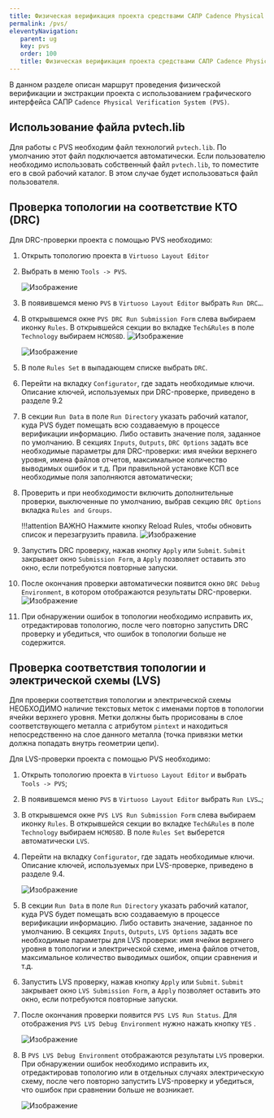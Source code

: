 ```yaml
---
title: Физическая верификация проекта средствами САПР Cadence Physical Verification System (PVS)
permalink: /pvs/
eleventyNavigation:
   parent: ug
   key: pvs
   order: 100
   title: Физическая верификация проекта средствами САПР Cadence Physical Verification System (PVS)
---
```



В данном разделе описан маршрут проведения физической верификации и экстракции проекта с использованием графического интерфейса САПР `Cadence Physical Verification System (PVS)`.

## Использование файла pvtech.lib

Для работы с PVS необходим файл технологий `pvtech.lib`. По умолчанию этот файл подключается автоматически. Если пользователю необходимо использовать собственный файл `pvtech.lib`, то поместите его в свой рабочий каталог. В этом случае будет использоваться файл пользователя.

## Проверка топологии на соответствие КТО (DRC)

Для DRC-проверки проекта с помощью PVS необходимо:

1. Открыть топологию проекта в `Virtuoso Layout Editor`
2. Выбрать в меню `Tools -> PVS`.

   ![Изображение](/content/images/ug/10_1.png)

3. В появившемся меню `PVS` в `Virtuoso Layout Editor` выбрать `Run DRC…`.
4. В открывшемся окне `PVS DRC Run Submission Form` слева выбираем иконку `Rules`. В открывшейся секции во вкладке `Tech&Rules` в поле `Technology` выбираем `HCMOS8D`.
   ![Изображение](/content/images/ug/10_2.png)

   ![Изображение](/content/images/ug/10_3.png)

5. В поле `Rules Set` в выпадающем списке выбрать `DRC`.
6. Перейти на вкладку `Configurator`, где задать необходимые ключи. Описание ключей, используемых при DRC-проверке, приведено в разделе 9.2
7. В секции `Run Data` в поле `Run Directory` указать рабочий каталог, куда PVS будет помещать всю создаваемую в процессе верификации информацию. Либо оставить значение поля, заданное по умолчанию. В секциях `Inputs`, `Outputs`, `DRC Options` задать все необходимые параметры для DRC-проверки: имя ячейки верхнего уровня, имена файлов отчетов, максимальное количество выводимых ошибок и т.д. При правильной установке КСП все необходимые поля заполняются автоматически;
8. Проверить и при необходимости включить дополнительные проверки, выключенные по умолчанию, выбрав секцию `DRC Options` вкладка `Rules and Groups`.

   !!!attention ВАЖНО
      Нажмите кнопку Reload Rules, чтобы обновить список и перезагрузить правила.
      ![Изображение](/content/images/ug/10_4.png)

9. Запустить DRC проверку, нажав кнопку `Apply` или `Submit`. `Submit` закрывает окно `Submission Form`, а `Apply` позволяет оставить это окно, если потребуются повторные запуски.
10. После окончания проверки автоматически появится окно `DRC Debug Environment`, в котором отображаются результаты DRC-проверки.
   ![Изображение](/content/images/ug/10_5.png)

11. При обнаружении ошибок в топологии необходимо исправить их, отредактировав топологию, после чего повторно запустить DRC проверку и убедиться, что ошибок в топологии больше не содержится.

## Проверка соответствия топологии и электрической схемы (LVS)

Для проверки соответствия топологии и электрической схемы НЕОБХОДИМО наличие текстовых меток с именами портов в топологии ячейки верхнего уровня. Метки должны быть прорисованы в слое соответствующего металла с атрибутом `pintext` и находиться непосредственно на слое данного металла (точка привязки метки должна попадать внутрь геометрии цепи).

Для LVS-проверки проекта с помощью PVS необходимо:

1. Открыть топологию проекта в `Virtuoso Layout Editor` и выбрать `Tools -> PVS`;
2. В появившемся меню `PVS` в `Virtuoso Layout Editor` выбрать `Run LVS…`;
3. В открывшемся окне `PVS LVS Run Submission Form` слева выбираем иконку `Rules`. В открывшейся секции во вкладке `Tech&Rules` в поле `Technology` выбираем `HCMOS8D`. В поле `Rules Set` выберется автоматически `LVS`.
4. Перейти на вкладку `Configurator`, где задать необходимые ключи. Описание ключей, используемых при LVS-проверке, приведено в разделе 9.4.

   ![Изображение](/content/images/ug/10_6.png)

5. В секции `Run Data` в поле `Run Directory` указать рабочий каталог, куда PVS будет помещать всю создаваемую в процессе верификации информацию. Либо оставить значение, заданное по умолчанию. В секциях `Inputs`, `Outputs`, `LVS Options` задать все необходимые параметры для LVS проверки: имя ячейки верхнего уровня в топологии и электрической схеме, имена файлов отчетов, максимальное количество выводимых ошибок, опции сравнения и т.д.
6. Запустить LVS проверку, нажав кнопку `Apply` или `Submit`. `Submit` закрывает окно `LVS Submission Form`, а `Apply` позволяет оставить это окно, если потребуются повторные запуски.
7. После окончания проверки появится `PVS LVS Run Status`. Для отображения `PVS LVS Debug Environment` нужно нажать кнопку `YES` .

   ![Изображение](/content/images/ug/10_7.png)

8. В `PVS LVS Debug Environment` отображаются результаты `LVS` проверки. При обнаружении ошибок необходимо исправить их, отредактировав топологию или в отдельных случаях электрическую схему, после чего повторно запустить LVS-проверку и убедиться, что ошибок при сравнении больше не возникает.

   ![Изображение](/content/images/ug/10_8.png)
